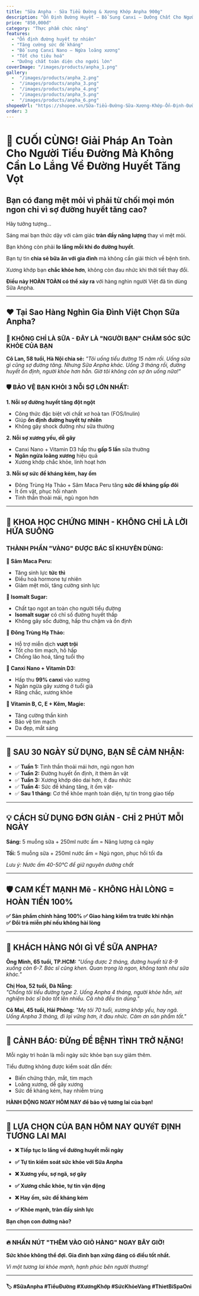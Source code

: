 ```yaml
---
title: "Sữa Anpha - Sữa Tiểu Đường & Xương Khớp Anpha 900g"
description: "Ổn Định Đường Huyết – Bổ Sung Canxi – Dưỡng Chất Cho Người Lớn Tuổi"
price: "850,000đ"
category: "Thực phẩm chức năng"
features:
  - "Ổn định đường huyết tự nhiên"
  - "Tăng cường sức đề kháng"
  - "Bổ sung Canxi Nano – Ngừa loãng xương"
  - "Tốt cho tiêu hoá"
  - "Dưỡng chất toàn diện cho người lớn"
coverImage: "/images/products/anpha_1.png"
gallery:
  -  "/images/products/anpha_2.png"
  -  "/images/products/anpha_3.png"
  -  "/images/products/anpha_4.png"
  -  "/images/products/anpha_5.png"
  -  "/images/products/anpha_6.png"
shopeeUrl: "https://shopee.vn/Sữa-Tiểu-Đường-Sữa-Xương-Khớp-Ổn-Định-Đường-Huyết-Cho-Người-Lớn-Bổ-Sung-Canxi-Nano-Dạng-Bột-Anpha-900gr-THIETBISPAONI-i.1496144810.27731718765"
order: 3
---
```


# 🚨 CUỐI CÙNG! Giải Pháp An Toàn Cho Người Tiểu Đường Mà Không Cần Lo Lắng Về Đường Huyết Tăng Vọt

## Bạn có đang mệt mỏi vì phải từ chối mọi món ngon chỉ vì sợ đường huyết tăng cao?

Hãy tưởng tượng...

Sáng mai bạn thức dậy với cảm giác **tràn đầy năng lượng** thay vì mệt mỏi. 

Bạn không còn phải **lo lắng mỗi khi đo đường huyết**.

Bạn tự tin **chia sẻ bữa ăn với gia đình** mà không cần giải thích về bệnh tình.

Xương khớp bạn **chắc khỏe hơn**, không còn đau nhức khi thời tiết thay đổi.

**Điều này HOÀN TOÀN có thể xảy ra** với hàng nghìn người Việt đã tin dùng Sữa Anpha.

---

## ❤️ Tại Sao Hàng Nghìn Gia Đình Việt Chọn Sữa Anpha?

### 🎯 KHÔNG CHỈ LÀ SỮA - ĐÂY LÀ "NGƯỜI BẠN" CHĂM SÓC SỨC KHỎE CỦA BẠN

**Cô Lan, 58 tuổi, Hà Nội chia sẻ:**
*"Tôi uống tiểu đường 15 năm rồi. Uống sữa gì cũng sợ đường tăng. Nhưng Sữa Anpha khác. Uống 3 tháng rồi, đường huyết ổn định, người khỏe hơn hẳn. Giờ tôi không còn sợ ăn uống nữa!"*

### 🛡️ BẢO VỆ BẠN KHỎI 3 NỖi SỢ LỚN NHẤT:

**1. Nỗi sợ đường huyết tăng đột ngột**
- Công thức đặc biệt với chất xơ hoà tan (FOS/Inulin)
- Giúp **ổn định đường huyết tự nhiên**
- Không gây shock đường như sữa thường

**2. Nỗi sợ xương yếu, dễ gãy**
- Canxi Nano + Vitamin D3 hấp thu **gấp 5 lần** sữa thường
- **Ngăn ngừa loãng xương** hiệu quả
- Xương khớp chắc khỏe, linh hoạt hơn

**3. Nỗi sợ sức đề kháng kém, hay ốm**
- Đông Trùng Hạ Thảo + Sâm Maca Peru tăng **sức đề kháng gấp đôi**
- Ít ốm vặt, phục hồi nhanh
- Tinh thần thoải mái, ngủ ngon hơn

---

## 🔬 KHOA HỌC CHỨNG MINH - KHÔNG CHỈ LÀ LỜI HỨA SUÔNG

### THÀNH PHẦN "VÀNG" ĐƯỢC BÁC SĨ KHUYÊN DÙNG:

**🌿 Sâm Maca Peru:**
- Tăng sinh lực **tức thì**
- Điều hoà hormone tự nhiên
- Giảm mệt mỏi, tăng cường sinh lực

**🍯 Isomalt Sugar:**
- Chất tạo ngọt an toàn cho người tiểu đường
- **Isomalt sugar** có chỉ số đường huyết thấp
- Không gây sốc đường, hấp thu chậm và ổn định

**🍄 Đông Trùng Hạ Thảo:**
- Hỗ trợ miễn dịch **vượt trội**
- Tốt cho tim mạch, hô hấp
- Chống lão hoá, tăng tuổi thọ

**🦴 Canxi Nano + Vitamin D3:**
- Hấp thu **99% canxi** vào xương
- Ngăn ngừa gãy xương ở tuổi già
- Răng chắc, xương khỏe

**💊 Vitamin B, C, E + Kẽm, Magie:**
- Tăng cường thần kinh
- Bảo vệ tim mạch
- Da đẹp, mắt sáng

---

## 🚀 SAU 30 NGÀY SỬ DỤNG, BẠN SẼ CẢM NHẬN:

- ✅ **Tuần 1:** Tinh thần thoải mái hơn, ngủ ngon hơn
- ✅ **Tuần 2:** Đường huyết ổn định, ít thèm ăn vặt  
- ✅ **Tuần 3:** Xương khớp dẻo dai hơn, ít đau nhức
- ✅ **Tuần 4:** Sức đề kháng tăng, ít ốm vặt- 
- ✅ **Sau 1 tháng:** Cơ thể khỏe mạnh toàn diện, tự tin trong giao tiếp

---

## 💡 CÁCH SỬ DỤNG ĐƠN GIẢN - CHỈ 2 PHÚT MỖI NGÀY

**Sáng:** 5 muỗng sữa + 250ml nước ấm = Năng lượng cả ngày

**Tối:** 5 muỗng sữa + 250ml nước ấm = Ngủ ngon, phục hồi tối đa

*Lưu ý: Nước ấm 40-50°C để giữ nguyên dưỡng chất*

---

## 🛡️ CAM KẾT MẠNH Mẽ - KHÔNG HÀI LÒNG = HOÀN TIỀN 100%

**✅ Sản phẩm chính hãng 100%**
**✅ Giao hàng kiểm tra trước khi nhận**  
**✅ Đổi trả miễn phí nếu không hài lòng**

---


## 💬 KHÁCH HÀNG NÓI GÌ VỀ SỮA ANPHA?

**Ông Minh, 65 tuổi, TP.HCM:**
*"Uống được 2 tháng, đường huyết từ 8-9 xuống còn 6-7. Bác sĩ cũng khen. Quan trọng là ngon, không tanh như sữa khác."*

**Chị Hoa, 52 tuổi, Đà Nẵng:**  
*"Chồng tôi tiểu đường type 2. Uống Anpha 4 tháng, người khỏe hẳn, xét nghiệm bác sĩ bảo tốt lên nhiều. Cả nhà đều tin dùng."*

**Cô Mai, 45 tuổi, Hải Phòng:**
*"Mẹ tôi 70 tuổi, xương khớp yếu, hay ngã. Uống Anpha 3 tháng, đi lại vững hơn, ít đau nhức. Cảm ơn sản phẩm tốt."*

---

## 🚨 CẢNH BÁO: ĐỪng ĐỂ BỆNH TÌNH TRỞ NẶNG!

Mỗi ngày trì hoãn là mỗi ngày sức khỏe bạn suy giảm thêm.

Tiểu đường không được kiểm soát dẫn đến:
- Biến chứng thận, mắt, tim mạch
- Loãng xương, dễ gãy xương
- Sức đề kháng kém, hay nhiễm trùng

**HÀNH ĐỘNG NGAY HÔM NAY để bảo vệ tương lai của bạn!**

---


## 🎯 LỰA CHỌN CỦA BẠN HÔM NAY QUYếT ĐỊNH TƯƠNG LAI MAI

- **❌ Tiếp tục lo lắng về đường huyết mỗi ngày**
- **✅ Tự tin kiểm soát sức khỏe với Sữa Anpha**

- **❌ Xương yếu, sợ ngã, sợ gãy**  
- **✅ Xương chắc khỏe, tự tin vận động**

- **❌ Hay ốm, sức đề kháng kém**
- **✅ Khỏe mạnh, tràn đầy sinh lực**

**Bạn chọn con đường nào?**

---

### 🔥 NHẤN NÚT "THÊM VÀO GIỎ HÀNG" NGAY BÂY GIỜ!

**Sức khỏe không thể đợi. Gia đình bạn xứng đáng có điều tốt nhất.**

*Vì một tương lai khỏe mạnh, hạnh phúc bên người thương!*

---

#### 🏷️ #SữaAnpha #TiểuĐường #XươngKhớp #SứcKhỏeVàng #ThietBiSpaOni
